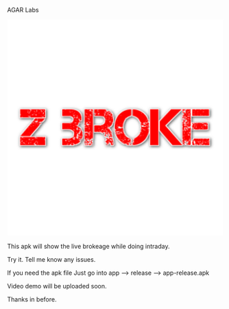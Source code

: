 AGAR Labs

![alt text](https://github.com/prakash50160/Z_broke/blob/master/app/src/main/ic_launcher-playstore.png?raw=true)

This apk will show the live brokeage while doing intraday.

Try it. Tell me know any issues.

If you need the apk file Just go into app --> release --> app-release.apk

Video demo will be uploaded soon.

Thanks in before.
